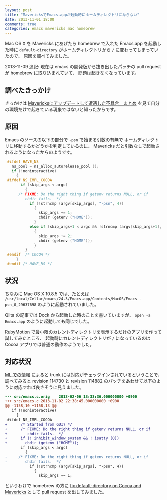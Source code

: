 ```yaml
---
layout: post
title: "MavericksでEmacs.appが起動時にホームディレクトリにならない"
date: 2013-11-01 18:00
comments: true
categories: emacs mavericks mac homebrew
---
```

Mac OS X を Mavericks にあげたら homebrew で入れた
Emacs.app を起動した時に `default-directory`
がホームディレクトリから `/` に変わってしまっていたので、
原因を調べてみました。

2013-11-09 追記:
現在は emacs の開発版から抜き出したパッチの pull request が homebrew に取り込まれていて、
問題は起きなくなっています。

<!--more-->

## 調べたきっかけ

きっかけは
[Mavericksにアップデートして遭遇した不具合　まとめ](http://qiita.com/ksato9700/items/1ec373895b9693529f82)
を見て自分の環境だけで起きている現象ではないと知ったからです。

## 原因

Emacs のソースの以下の部分で `-psn` で始まる引数の有無で
ホームディレクトリに移動するかどうかを判定しているのに、
Mavericks だと引数なしで起動されるようになったからのようです。

```c emacs-24.3/src/emacs.c
 #ifdef HAVE_NS
   ns_pool = ns_alloc_autorelease_pool ();
   if (!noninteractive)
     {
 #ifdef NS_IMPL_COCOA
       if (skip_args < argc)
         {
 	  /* FIXME: Do the right thing if getenv returns NULL, or if
 	     chdir fails.  */
           if (!strncmp (argv[skip_args], "-psn", 4))
             {
               skip_args += 1;
               chdir (getenv ("HOME"));
             }
           else if (skip_args+1 < argc && !strncmp (argv[skip_args+1], "-psn", 4))
             {
               skip_args += 2;
               chdir (getenv ("HOME"));
             }
         }
 #endif  /* COCOA */
     }
 #endif /* HAVE_NS */
```

## 状況

ちなみに Mac OS X 10.8.5 では、たとえば
`/usr/local/Cellar/emacs/24.3/Emacs.app/Contents/MacOS/Emacs -psn_0_29637698`
のように起動されていました。

Qiita の記事では Dock から起動した時のことを書いていますが、
`open -a Emacs.app` のように起動しても同じでした。

RubyMotion で最小限のカレントディレクトリを表示するだけのアプリを作って試してみたところ、
起動時にカレントディレクトリが `/` になっているのは
Cocoa アプリでは普通の動作のようでした。

## 対応状況

[ML での情報](http://osdir.com/ml/general/2013-10/msg61593.html)
によると trunk には対応がチェックインされているということで、
調べてみると
revision 114730 <!-- http://bzr.savannah.gnu.org/lh/emacs/trunk/revision/114730 -->
と
revision 114882 <!-- http://bzr.savannah.gnu.org/lh/emacs/trunk/revision/114882 -->
のパッチをあわせて以下のように対応すれば良さそうに見えました。

```diff emacs.c.diff
--- src/emacs.c.orig	2013-02-06 13:33:36.000000000 +0900
+++ src/emacs.c	2013-11-02 22:38:45.000000000 +0900
@@ -1158,10 +1158,13 @@
   if (!noninteractive)
     {
 #ifdef NS_IMPL_COCOA
+      /* Started from GUI? */
+      /* FIXME: Do the right thing if getenv returns NULL, or if
+         chdir fails.  */
+      if (! inhibit_window_system && ! isatty (0))
+        chdir (getenv ("HOME"));
       if (skip_args < argc)
         {
-	  /* FIXME: Do the right thing if getenv returns NULL, or if
-	     chdir fails.  */
           if (!strncmp (argv[skip_args], "-psn", 4))
             {
               skip_args += 1;
```

というわけで homebrew の方に
[fix default-directory on Cocoa and Mavericks](https://github.com/mxcl/homebrew/pull/23897)
として pull request を出してみました。
